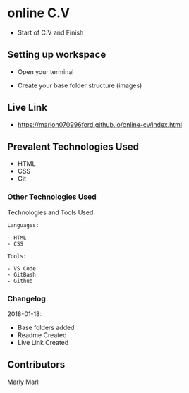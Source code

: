 #  online C.V

- Start of C.V and Finish

## Setting up workspace

- Open your terminal

- Create your base folder structure (images)

## Live Link
- https://marlon070996ford.github.io/online-cv/index.html

## Prevalent Technologies Used

 - HTML
 - CSS
 - Git
 

### Other Technologies Used

Technologies and Tools Used:

```
Languages:

- HTML
- CSS

```
```
Tools:

- VS Code
- GitBash
- Github

```

### Changelog

2018-01-18:
- Base folders added
- Readme Created
- Live Link Created

## Contributors

Marly Marl